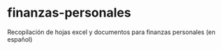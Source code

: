 # finanzas-personales
Recopilación de hojas excel y documentos para finanzas personales (en español)
